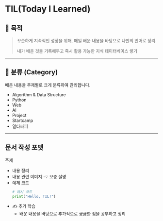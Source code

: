 # TIL(Today I Learned)

## 📌 목적

>꾸준하게 지속적인 성장을 위해, 매일 배운 내용을 바탕으로 나만의 언어로 정리.
>
>내가 배운 것을 기록해두고 즉시 활용 가능한 지식 데이터베이스 쌓기
>
---

## 📂 분류 (Category)

배운 내용을 주제별로 크게 분류하여 관리합니다.

- Algorithm & Data Structure
- Python
- Web 
- AI 
- Project
- Startcamp
- 일타싸피

---

## 문서 작성 포맷

주제
- 내용 정리
- 내용 관련 이미지
-💡 보충 설명
- 예제 코드
    ```python
    # 예시 코드
    print("Hello, TIL!")
    ```
- ✍️ 추가 학습
    - 배운 내용을 바탕으로 추가적으로 궁금한 점을 공부하고 정리


